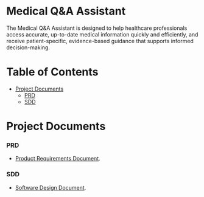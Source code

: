 # Medical Q&A Assistant

The Medical Q&A Assistant is designed to help healthcare professionals access accurate, up-to-date medical information
quickly and efficiently, and receive patient-specific, evidence-based guidance that supports informed decision-making.

# Table of Contents

- [Project Documents](#project-documents)
    - [PRD](#prd)
    - [SDD](#sdd)

# Project Documents

### PRD

- [Product Requirements Document](https://docs.google.com/document/d/1IniaDH8GKU2Dc7S5iknQ-0xp-TKQhcTMFqCXqa2tJnA/edit?usp=sharing).

### SDD

- [Software Design Document](https://docs.google.com/document/d/1wwXSxvEWjZlva07T5xaIKCLfi9hffwUceoJrnCcZMQY/edit?usp=sharing).